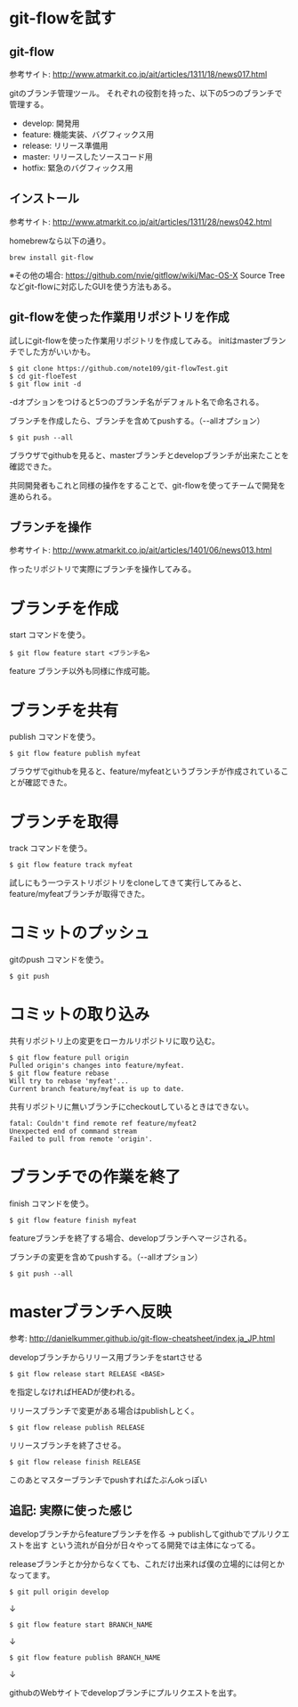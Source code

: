 # git-flowを試す





## git-flow



参考サイト:
<http://www.atmarkit.co.jp/ait/articles/1311/18/news017.html>

gitのブランチ管理ツール。
それぞれの役割を持った、以下の5つのブランチで管理する。

- develop: 開発用
- feature: 機能実装、バグフィックス用
- release: リリース準備用
- master: リリースしたソースコード用
- hotfix: 緊急のバグフィックス用

## インストール

参考サイト:
<http://www.atmarkit.co.jp/ait/articles/1311/28/news042.html>

homebrewなら以下の通り。

```
brew install git-flow
```

※その他の場合: <https://github.com/nvie/gitflow/wiki/Mac-OS-X>
Source Tree などgit-flowに対応したGUIを使う方法もある。

## git-flowを使った作業用リポジトリを作成

試しにgit-flowを使った作業用リポジトリを作成してみる。
initはmasterブランチでした方がいいかも。

```
$ git clone https://github.com/note109/git-flowTest.git
$ cd git-floeTest
$ git flow init -d
```

-dオプションをつけると5つのブランチ名がデフォルト名で命名される。

ブランチを作成したら、ブランチを含めてpushする。（--allオプション）

```
$ git push --all
```

ブラウザでgithubを見ると、masterブランチとdevelopブランチが出来たことを確認できた。

共同開発者もこれと同様の操作をすることで、git-flowを使ってチームで開発を進められる。

## ブランチを操作

参考サイト:
<http://www.atmarkit.co.jp/ait/articles/1401/06/news013.html>

作ったリポジトリで実際にブランチを操作してみる。

# ブランチを作成

start コマンドを使う。

```
$ git flow feature start <ブランチ名>
```

feature ブランチ以外も同様に作成可能。

# ブランチを共有

publish コマンドを使う。

```
$ git flow feature publish myfeat
```

ブラウザでgithubを見ると、feature/myfeatというブランチが作成されていることが確認できた。

# ブランチを取得

track コマンドを使う。

```
$ git flow feature track myfeat
```

試しにもう一つテストリポジトリをcloneしてきて実行してみると、feature/myfeatブランチが取得できた。

# コミットのプッシュ

gitのpush コマンドを使う。

```
$ git push
```

# コミットの取り込み

共有リポジトリ上の変更をローカルリポジトリに取り込む。

```
$ git flow feature pull origin
Pulled origin's changes into feature/myfeat.
$ git flow feature rebase
Will try to rebase 'myfeat'...
Current branch feature/myfeat is up to date.
```

共有リポジトリに無いブランチにcheckoutしているときはできない。

```
fatal: Couldn't find remote ref feature/myfeat2
Unexpected end of command stream
Failed to pull from remote 'origin'.
```

# ブランチでの作業を終了

finish コマンドを使う。

```
$ git flow feature finish myfeat
```

featureブランチを終了する場合、developブランチへマージされる。

ブランチの変更を含めてpushする。（--allオプション）

```
$ git push --all
```

# masterブランチへ反映

参考: <http://danielkummer.github.io/git-flow-cheatsheet/index.ja_JP.html>

developブランチからリリース用ブランチをstartさせる

```
$ git flow release start RELEASE <BASE>
```

を指定しなければHEADが使われる。

リリースブランチで変更がある場合はpublishしとく。

```
$ git flow release publish RELEASE
```

リリースブランチを終了させる。

```
$ git flow release finish RELEASE
```

このあとマスターブランチでpushすればたぶんokっぽい

## 追記: 実際に使った感じ

developブランチからfeatureブランチを作る → publishしてgithubでプルリクエストを出す
という流れが自分が日々やってる開発では主体になってる。

releaseブランチとか分からなくても、これだけ出来れば僕の立場的には何とかなってます。

```
$ git pull origin develop
```

↓

```
$ git flow feature start BRANCH_NAME
```

↓

```
$ git flow feature publish BRANCH_NAME
```

↓

githubのWebサイトでdevelopブランチにプルリクエストを出す。